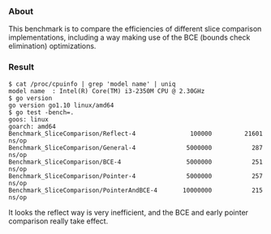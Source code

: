 
### About

This benchmark is to compare the efficiencies of different slice comparison
implementations, including a way making use of the BCE
(bounds check elimination) optimizations.

### Result

```
$ cat /proc/cpuinfo | grep 'model name' | uniq
model name	: Intel(R) Core(TM) i3-2350M CPU @ 2.30GHz
$ go version
go version go1.10 linux/amd64
$ go test -bench=.
goos: linux
goarch: amd64
Benchmark_SliceComparison/Reflect-4         	  100000	     21601 ns/op
Benchmark_SliceComparison/General-4         	 5000000	       287 ns/op
Benchmark_SliceComparison/BCE-4             	 5000000	       251 ns/op
Benchmark_SliceComparison/Pointer-4         	 5000000	       257 ns/op
Benchmark_SliceComparison/PointerAndBCE-4   	10000000	       215 ns/op
```

It looks the reflect way is very inefficient,
and the BCE and early pointer comparison really take effect.


